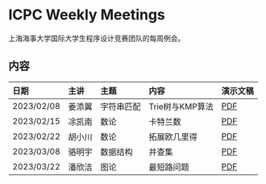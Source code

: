# ICPC Weekly Meetings

上海海事大学国际大学生程序设计竞赛团队的每周例会。

## 内容

| 日期         | 主讲  | 主题    | 内容          | 演示文稿                                                                                                                                                         |
|:-----------|:----|:------|:------------|:-------------------------------------------------------------------------------------------------------------------------------------------------------------|
| 2023/02/08 | 姜添翼 | 字符串匹配 | Trie树与KMP算法 | [PDF](https://github.com/shmtuaa/icpc-weekly-meetings/blob/main/2023/20230208_%E5%A7%9C%E6%B7%BB%E7%BF%BC_%E5%AD%97%E7%AC%A6%E4%B8%B2%E5%8C%B9%E9%85%8D.pdf) |
| 2023/02/15 | 凃凯南 | 数论    | 卡特兰数        | [PDF](https://github.com/shmtuaa/icpc-weekly-meetings/blob/main/2023/20230215_%E6%B6%82%E5%87%AF%E5%8D%97_%E5%8D%A1%E7%89%B9%E5%85%B0%E6%95%B0.pdf)          |
| 2023/02/22 | 胡小川 | 数论    | 拓展欧几里得      | [PDF](https://github.com/shmtuaa/icpc-weekly-meetings/blob/main/2023/20230222_%E8%83%A1%E5%B0%8F%E5%B7%9D_%E6%95%B0%E5%AD%A6%E5%9F%BA%E7%A1%80.pdf)          |       
| 2023/03/08 | 骆明宇 | 数据结构  | 并查集         | [PDF](https://github.com/shmtuaa/icpc-weekly-meetings/blob/main/2023/20230308_%E9%AA%86%E6%98%8E%E5%AE%87_%E5%B9%B6%E6%9F%A5%E9%9B%86.pptx)                  |       
| 2023/03/22 | 潘欣洁 | 图论    | 最短路问题       | [PDF](https://github.com/shmtuaa/icpc-weekly-meetings/blob/main/2023/20230322_%E6%BD%98%E6%AC%A3%E6%B4%81_%E6%9C%80%E7%9F%AD%E8%B7%AF%E9%97%AE%E9%A2%98.pdf) |
